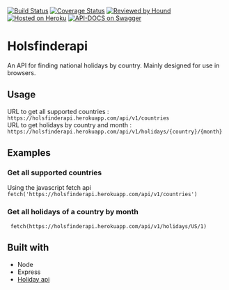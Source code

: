 [![Build Status](https://travis-ci.com/Kaytbode/holsfinderapi.svg?branch=develop)](https://travis-ci.com/Kaytbode/holsfinderapi)
[![Coverage Status](https://coveralls.io/repos/github/Kaytbode/holsfinderapi/badge.svg?branch=develop)](https://coveralls.io/github/Kaytbode/holsfinderapi)
[![Reviewed by Hound](https://img.shields.io/badge/Reviewed_by-Hound-8E64B0.svg)](https://houndci.com)
[![Hosted on Heroku](https://img.shields.io/badge/hosted%20on-Heroku-blue.svg)](https://holsfinderapi.herokuapp.com/)
[![API-DOCS on Swagger](https://img.shields.io/badge/API--DOCS%20on-Swagger-green.svg)](https://app.swaggerhub.com/apis-docs/Kaytbode/Holsfinder/1.0.0)
# Holsfinderapi
An API for finding national holidays by country. Mainly designed for use in browsers.

## Usage
URL to get all supported countries : `https://holsfinderapi.herokuapp.com/api/v1/countries`   
URL to get holidays by country and month : `https://holsfinderapi.herokuapp.com/api/v1/holidays/{country}/{month}`  

## Examples
### Get all supported countries
Using the javascript fetch api
` fetch('https://holsfinderapi.herokuapp.com/api/v1/countries') `

### Get all holidays of a country by month
` fetch(https://holsfinderapi.herokuapp.com/api/v1/holidays/US/1)`

## Built with
- Node
- Express
- [Holiday api](https://github.com/holidayapi/holidayapi-node)




